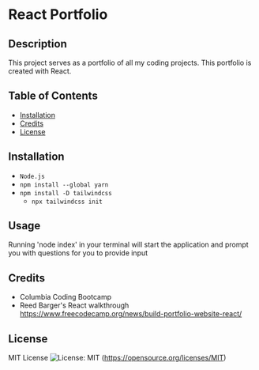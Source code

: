# React Portfolio

## Description

This project serves as a portfolio of all my coding projects. This portfolio is created with React.

## Table of Contents

- [Installation](#installation)
- [Credits](#credits)
- [License](#license)

## Installation

- `Node.js`
- `npm install --global yarn`
- `npm install -D tailwindcss`
  - `npx tailwindcss init`

## Usage

Running 'node index' in your terminal will start the application and prompt you with questions for you to provide input

## Credits

- Columbia Coding Bootcamp
- Reed Barger's React walkthrough https://www.freecodecamp.org/news/build-portfolio-website-react/

## License

MIT License ![License: MIT](https://img.shields.io/badge/License-MIT-yellow.svg) (https://opensource.org/licenses/MIT)
